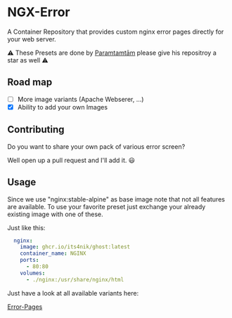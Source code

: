 # NGX-Error
A Container Repository that provides custom nginx error pages directly for your web server.

⚠ These Presets are done by [Pаramtamtām](https://github.com/tarampampam) please give his repositroy a star as well ⚠

## Road map

- [ ] More image variants (Apache Webserer, ...)
- [X] Ability to add your own Images

## Contributing

Do you want to share your own pack of various error screen?

Well open up a pull request and I'll add it. 😃


## Usage

Since we use "nginx:stable-alpine" as base image note that not all features are available.
To use your favorite preset just exchange your already existing image with one of these.

Just like this:

```yaml
  nginx:
    image: ghcr.io/its4nik/ghost:latest
    container_name: NGINX
    ports:
      - 80:80
    volumes:
      - ./nginx:/usr/share/nginx/html
```

Just have a look at all available variants here:

[Error-Pages](https://github.com/tarampampam/error-pages/tree/gh-pages)
